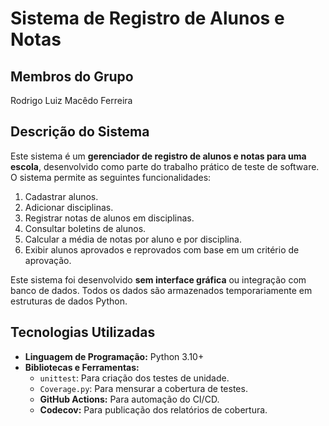 # Sistema de Registro de Alunos e Notas

## Membros do Grupo
Rodrigo Luiz Macêdo Ferreira

## Descrição do Sistema
Este sistema é um **gerenciador de registro de alunos e notas para uma escola**, desenvolvido como parte do trabalho prático de teste de software.  
O sistema permite as seguintes funcionalidades:
1. Cadastrar alunos.
2. Adicionar disciplinas.
3. Registrar notas de alunos em disciplinas.
4. Consultar boletins de alunos.
5. Calcular a média de notas por aluno e por disciplina.
6. Exibir alunos aprovados e reprovados com base em um critério de aprovação.

Este sistema foi desenvolvido **sem interface gráfica** ou integração com banco de dados. Todos os dados são armazenados temporariamente em estruturas de dados Python.

## Tecnologias Utilizadas
- **Linguagem de Programação:** Python 3.10+
- **Bibliotecas e Ferramentas:**
  - `unittest`: Para criação dos testes de unidade.
  - `Coverage.py`: Para mensurar a cobertura de testes.
  - **GitHub Actions:** Para automação do CI/CD.
  - **Codecov:** Para publicação dos relatórios de cobertura.
